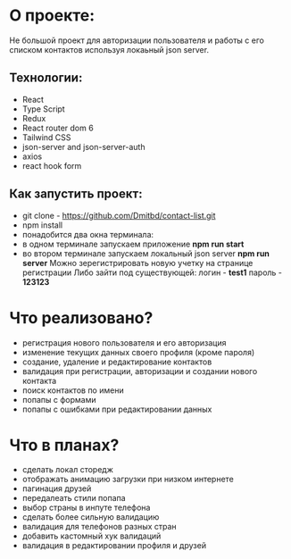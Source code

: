 # О проекте:
 Не большой проект для авторизации пользователя и работы с его списком контактов
 используя локаьный json server.

## Технологии:
- React
- Type Script
- Redux
- React router dom 6
- Tailwind CSS
- json-server and json-server-auth
- axios
- react hook form

## Как запустить проект:
- git clone - https://github.com/Dmitbd/contact-list.git
- npm install
- понадобится два окна терминала:
- в одном терминале запускаем приложение **npm run start**
- во втором терминале запускаем локальный json server **npm run server**
Можно зерегистрировать новую учетку на странице регистрации
Либо зайти под существующей:
логин - **test1**
пароль - **123123**

# Что реализовано?
- регистрация нового пользователя и его авторизация
- изменение текущих данных своего профиля (кроме пароля)
- создание, удаление и редактирование контактов
- валидация при регистрации, авторизации и создании нового контакта
- поиск контактов по имени
- попапы с формами
- попапы с ошибками при редактировании данных

# Что в планах?
- сделать локал сторедж
- отображать анимацию загрузки при низком интернете
- пагинация друзей
- передалеать стили попапа
- выбор страны в инпуте телефона
- сделать более сильную валидацию
- валидация для телефонов разных стран
- добавить кастомный хук валидаций
- валидация в редактировании профиля и друзей

